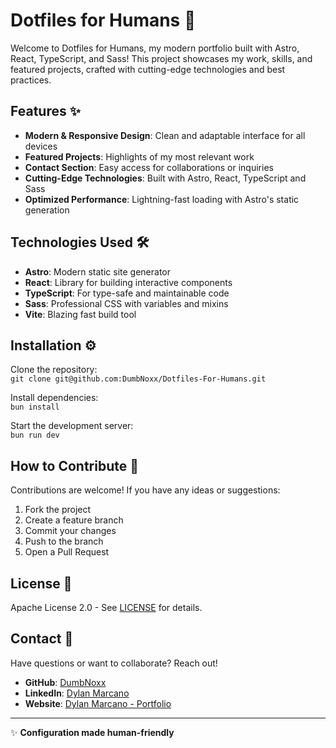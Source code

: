 # Dotfiles for Humans 🚀 

Welcome to Dotfiles for Humans, my modern portfolio built with Astro, React, TypeScript, and Sass! This project showcases my work, skills, and featured projects, crafted with cutting-edge technologies and best practices.

## Features ✨

- **Modern & Responsive Design**: Clean and adaptable interface for all devices
- **Featured Projects**: Highlights of my most relevant work
- **Contact Section**: Easy access for collaborations or inquiries
- **Cutting-Edge Technologies**: Built with Astro, React, TypeScript and Sass
- **Optimized Performance**: Lightning-fast loading with Astro's static generation

## Technologies Used 🛠️

- **Astro**: Modern static site generator
- **React**: Library for building interactive components
- **TypeScript**: For type-safe and maintainable code
- **Sass**: Professional CSS with variables and mixins
- **Vite**: Blazing fast build tool

## Installation ⚙️

Clone the repository:  
`git clone git@github.com:DumbNoxx/Dotfiles-For-Humans.git`

Install dependencies:  
`bun install`

Start the development server:  
`bun run dev`

## How to Contribute 🤝

Contributions are welcome! If you have any ideas or suggestions:

1. Fork the project
2. Create a feature branch
3. Commit your changes
4. Push to the branch
5. Open a Pull Request

## License 📄

Apache License 2.0 - See [LICENSE](LICENSE) for details.

## Contact 📧

Have questions or want to collaborate? Reach out!

- **GitHub**: [DumbNoxx](https://github.com/DumbNoxx)
- **LinkedIn**: [Dylan Marcano](https://www.linkedin.com/in/dylan-marcano-994205266)
- **Website**: [Dylan Marcano - Portfolio](https://nxus-website.verce.app)
---

✨ **Configuration made human-friendly**  
